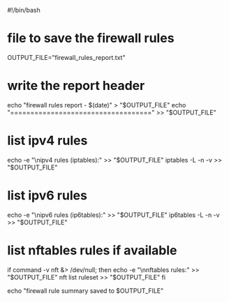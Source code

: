 #!/bin/bash

# file to save the firewall rules
OUTPUT_FILE="firewall_rules_report.txt"

# write the report header
echo "firewall rules report - $(date)" > "$OUTPUT_FILE"
echo "===================================" >> "$OUTPUT_FILE"

# list ipv4 rules
echo -e "\nipv4 rules (iptables):" >> "$OUTPUT_FILE"
iptables -L -n -v >> "$OUTPUT_FILE"

# list ipv6 rules
echo -e "\nipv6 rules (ip6tables):" >> "$OUTPUT_FILE"
ip6tables -L -n -v >> "$OUTPUT_FILE"

# list nftables rules if available
if command -v nft &> /dev/null; then
    echo -e "\nnftables rules:" >> "$OUTPUT_FILE"
    nft list ruleset >> "$OUTPUT_FILE"
fi

echo "firewall rule summary saved to $OUTPUT_FILE"
